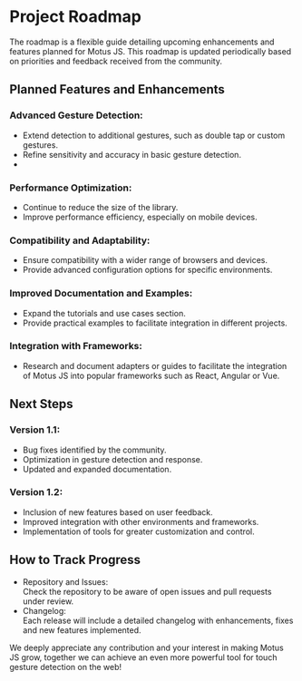 # Project Roadmap 
The roadmap is a flexible guide detailing upcoming enhancements and features planned for Motus JS. This roadmap is updated periodically based on priorities and feedback received from the community.

## Planned Features and Enhancements

### Advanced Gesture Detection:

- Extend detection to additional gestures, such as double tap or custom gestures.
- Refine sensitivity and accuracy in basic gesture detection.
- 
### Performance Optimization:

- Continue to reduce the size of the library.
- Improve performance efficiency, especially on mobile devices.


### Compatibility and Adaptability:

- Ensure compatibility with a wider range of browsers and devices.
- Provide advanced configuration options for specific environments.

### Improved Documentation and Examples:

- Expand the tutorials and use cases section.
- Provide practical examples to facilitate integration in different projects.

### Integration with Frameworks:

- Research and document adapters or guides to facilitate the integration of Motus JS into popular frameworks such as React, Angular or Vue.

## Next Steps
### Version 1.1:

- Bug fixes identified by the community.  
- Optimization in gesture detection and response.  
- Updated and expanded documentation.  

### Version 1.2:

- Inclusion of new features based on user feedback.  
- Improved integration with other environments and frameworks.  
- Implementation of tools for greater customization and control.  

## How to Track Progress
- Repository and Issues:  
Check the repository to be aware of open issues and pull requests under review.
- Changelog:  
Each release will include a detailed changelog with enhancements, fixes and new features implemented.

We deeply appreciate any contribution and your interest in making Motus JS grow, together we can achieve an even more powerful tool for touch gesture detection on the web!
